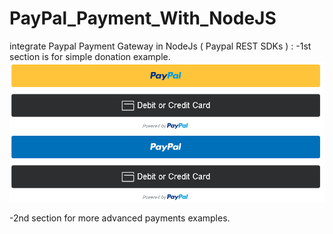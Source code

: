 # PayPal_Payment_With_NodeJS

integrate Paypal Payment Gateway in NodeJs ( Paypal REST SDKs ) :
-1st section is for simple donation example.
<img alt="signup" src="https://github.com/MohamedM7/PayPal_Payment_With_NodeJS/blob/main/Capture.PNG?raw=true"/>

-2nd section for more advanced payments examples.
